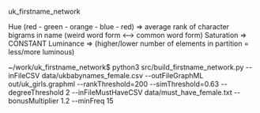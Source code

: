 uk_firstname_network

Hue (red - green - orange - blue - red) => average rank of character bigrams in name (weird word form <--> common word form)
Saturation => CONSTANT
Luminance => (higher/lower number of elements in partition = less/more luminous)

~/work/uk_firstname_network$ python3 src/build_firstname_network.py --inFileCSV data/ukbabynames_female.csv --outFileGraphML out/uk_girls.graphml --rankThreshold=200 --simThreshold=0.63 --degreeThreshold 2 --inFileMustHaveCSV data/must_have_female.txt --bonusMultiplier 1.2 --minFreq 15

